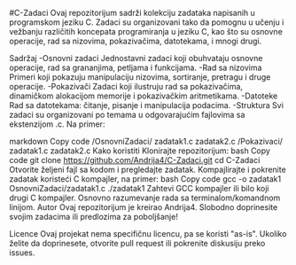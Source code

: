#C-Zadaci
Ovaj repozitorijum sadrži kolekciju zadataka napisanih u programskom jeziku C. Zadaci su organizovani tako da pomognu u učenju i vežbanju različitih koncepata programiranja u jeziku C, kao što su osnovne operacije, rad sa nizovima, pokazivačima, datotekama, i mnogi drugi.

Sadržaj
-Osnovni zadaci
  Jednostavni zadaci koji obuhvataju osnovne operacije, rad sa grananjima, petljama i funkcijama.
-Rad sa nizovima
  Primeri koji pokazuju manipulaciju nizovima, sortiranje, pretragu i druge operacije.
-Pokazivači
  Zadaci koji ilustruju rad sa pokazivačima, dinamičkom alokacijom memorije i pokazivačkim aritmetikama.
-Datoteke
  Rad sa datotekama: čitanje, pisanje i manipulacija podacima.
-Struktura
  Svi zadaci su organizovani po temama u odgovarajućim fajlovima sa ekstenzijom .c. Na primer:

markdown
Copy code
/OsnovniZadaci/
    zadatak1.c
    zadatak2.c
/Pokazivaci/
    zadatak1.c
    zadatak2.c
Kako koristiti
Klonirajte repozitorijum:
bash
Copy code
git clone https://github.com/Andrija4/C-Zadaci.git
cd C-Zadaci
Otvorite željeni fajl sa kodom i pregledajte zadatak.
Kompajlirajte i pokrenite zadatak koristeći C kompajler, na primer:
bash
Copy code
gcc -o zadatak1 OsnovniZadaci/zadatak1.c
./zadatak1
Zahtevi
GCC kompajler ili bilo koji drugi C kompajler.
Osnovno razumevanje rada sa terminalom/komandnom linijom.
Autor
Ovaj repozitorijum je kreirao Andrija4. Slobodno doprinesite svojim zadacima ili predlozima za poboljšanje!

Licence
Ovaj projekat nema specifičnu licencu, pa se koristi "as-is". Ukoliko želite da doprinesete, otvorite pull request ili pokrenite diskusiju preko issues.

